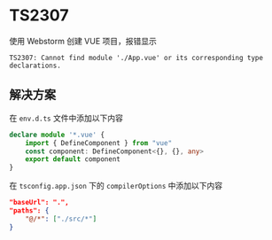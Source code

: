 
# TS2307

使用 Webstorm 创建 VUE 项目，报错显示 

```
TS2307: Cannot find module './App.vue' or its corresponding type declarations.
```

## 解决方案

在 `env.d.ts` 文件中添加以下内容

```typescript
declare module '*.vue' {
    import { DefineComponent } from "vue"
    const component: DefineComponent<{}, {}, any>
    export default component
}
```

在 `tsconfig.app.json` 下的 `compilerOptions` 中添加以下内容

```json
"baseUrl": ".",
"paths": {
    "@/*": ["./src/*"]
}
```

